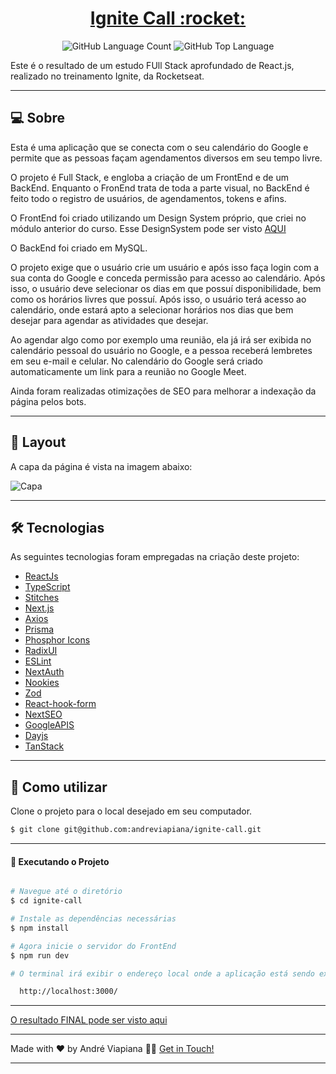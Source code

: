 <p align="center">
  <h1 align="center"><a href="https://ignit3-call.vercel.app/">Ignite Call :rocket: </a></h1>
</p>

<p align="center" margin-top="25px" >
  <img alt="GitHub Language Count" src="https://img.shields.io/github/languages/count/andreviapiana/ignite-call" />

  <img alt="GitHub Top Language" src="https://img.shields.io/github/languages/top/andreviapiana/ignite-call" />
</p>


Este é o resultado de um estudo FUll Stack aprofundado de React.js, realizado no treinamento Ignite, da Rocketseat.

___

## 💻 Sobre
Esta é uma aplicação que se conecta com o seu calendário do Google e permite que as pessoas façam agendamentos diversos em seu tempo livre.

O projeto é Full Stack, e engloba a criação de um FrontEnd e de um BackEnd. Enquanto o FronEnd trata de toda a parte visual, no BackEnd é feito todo o registro de usuários, de agendamentos, tokens e afins.

O FrontEnd foi criado utilizando um Design System próprio, que criei no módulo anterior do curso. Esse DesignSystem pode ser visto [AQUI](https://andreviapiana.github.io/DesignSystem/)

O BackEnd foi criado em MySQL.

O projeto exige que o usuário crie um usuário e após isso faça login com a sua conta do Google e conceda permissão para acesso ao calendário. Após isso, o usuário deve selecionar os dias em que possuí disponibilidade, bem como os horários livres que possuí. Após isso, o usuário terá acesso ao calendário, onde estará apto a selecionar horários nos dias que bem desejar para agendar as atividades que desejar.

Ao agendar algo como por exemplo uma reunião, ela já irá ser exibida no calendário pessoal do usuário no Google, e a pessoa receberá lembretes em seu e-mail e celular. No calendário do Google será criado automaticamente um link para a reunião no Google Meet.

Ainda foram realizadas otimizações de SEO para melhorar a indexação da página pelos bots.

___

## 🎨 Layout
A capa da página é vista na imagem abaixo:

![Capa](https://user-images.githubusercontent.com/106932234/233644231-bb94a239-bab0-4c7e-87b8-86a8788a4ac1.png)

___

## 🛠 Tecnologias

As seguintes tecnologias foram empregadas na criação deste projeto:

- [ReactJs](https://reactjs.org)
- [TypeScript](https://www.typescriptlang.org/)
- [Stitches](https://www.npmjs.com/package/@stitches/react)
- [Next.js](https://nextjs.org/)
- [Axios](https://axios-http.com/ptbr/docs/intro)
- [Prisma](https://www.prisma.io/)
- [Phosphor Icons](https://phosphoricons.com/)
- [RadixUI](https://www.radix-ui.com/)
- [ESLint](https://eslint.org/)
- [NextAuth](https://next-auth.js.org/)
- [Nookies](https://www.npmjs.com/package/nookies)
- [Zod](https://github.com/colinhacks/zod)
- [React-hook-form](https://react-hook-form.com/)
- [NextSEO](https://github.com/garmeeh/next-seo)
- [GoogleAPIS](https://www.npmjs.com/package/googleapis)
- [Dayjs](https://day.js.org/)
- [TanStack](https://tanstack.com/query/v3/)

___

## 🚀 Como utilizar

Clone o projeto para o local desejado em seu computador.

```bash
$ git clone git@github.com:andreviapiana/ignite-call.git
```
___

#### 🚧 Executando o Projeto
```bash

# Navegue até o diretório
$ cd ignite-call

# Instale as dependências necessárias
$ npm install

# Agora inicie o servidor do FrontEnd
$ npm run dev

# O terminal irá exibir o endereço local onde a aplicação está sendo executada. Basta digitar o mesmo endereço em seu navegador preferido. O endereço usado na criação do projeto foi este:

  http://localhost:3000/

```

___


[O resultado FINAL pode ser visto aqui](https://ignit3-call.vercel.app/)

___

Made with ❤️ by André Viapiana 👋🏽 [Get in Touch!](https://www.linkedin.com/in/andreviapiana/)

---
